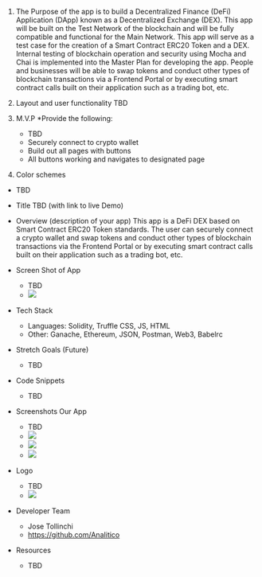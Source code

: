 1. The Purpose of the app is to build a Decentralized Finance (DeFi) Application (DApp) known as a Decentralized Exchange (DEX). This app will be built on the Test Network of the blockchain and will be fully compatible and functional for the Main Network.  This app will serve as a test case for the creation of a Smart Contract ERC20 Token and a DEX. Internal testing of blockchain operation and security using Mocha and Chai is implemented into the Master Plan for developing the app. People and businesses will be able to swap tokens and conduct other types of blockchain transactions via a Frontend Portal or by executing smart contract calls built on their application such as a trading bot, etc.

2. Layout and user functionality 
    TBD
3. M.V.P
    *Provide the following:
    - TBD
    - Securely connect to crypto wallet
    - Build out all pages with buttons
    - All buttons working and navigates to designated page
4. Color schemes 
 - TBD
* Title TBD (with link to live Demo)
* Overview (description of your app)
This app is a DeFi DEX based on Smart Contract ERC20 Token standards. The user can securely connect a crypto wallet and swap tokens and conduct other types of blockchain transactions via the Frontend Portal or by executing smart contract calls built on their application such as a trading bot, etc.

* Screen Shot of App
    * TBD 
    * ![](./images/someimage.jpg)
* Tech Stack
    * Languages: Solidity, Truffle CSS, JS, HTML 
    * Other: Ganache, Ethereum, JSON, Postman, Web3, Babelrc 
* Stretch Goals (Future)
    * TBD
* Code Snippets
    * TBD
* Screenshots Our App
    * TBD
    * ![](./images/project_images/testing/test_1._deploy_token.jpg)
    * ![](./images/project_images/testing/test_1.1_deploy_token.jpg)
    * ![](./images/project_images/testing/token_creation.jpg)
 
* Logo
    * TBD
    * ![](./images/someimage.jpg)
* Developer Team
    * Jose Tollinchi
    * https://github.com/AnaIitico

* Resources
    - TBD
